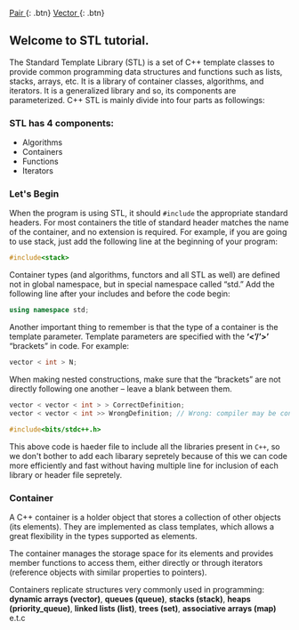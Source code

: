 

[ Pair ](./pair.html){: .btn}   [ Vector ](./vector.html){: .btn}

## Welcome to STL tutorial.


The Standard Template Library (STL) is a set of C++ template classes to provide common programming data structures and functions such as lists, stacks, arrays, etc. It is a library of container classes, algorithms, and iterators. It is a generalized library and so, its components are parameterized. C++ STL is mainly divide into four parts as followings:
### STL has 4 components:
- Algorithms
- Containers
- Functions
- Iterators

### Let's Begin

When the program is using STL, it should `#include` the appropriate standard headers. For most containers the title of standard header matches the name of the container, and no extension is required. For example, if you are going to use stack, just add the following line at the beginning of your program:

```c++ 
#include<stack>
```
Container types (and algorithms, functors and all STL as well) are defined not in global namespace, but in special namespace called “std.” Add the following line after your includes and before the code begin:

```c++ 
using namespace std;
```

Another important thing to remember is that the type of a container is the template parameter. Template parameters are specified with the **‘<’/’>’** “brackets” in code. For example:

```c++ 
vector < int > N;
```

When making nested constructions, make sure that the “brackets” are not directly following one another – leave a blank between them.
```c++ 
vector < vector < int > > CorrectDefinition;
vector < vector < int >> WrongDefinition; // Wrong: compiler may be confused by ‘operator > >’
```
```c++
#include<bits/stdc++.h>
```
This above code is haeder file to include all the libraries present in `C++`, so we don't bother to add each libarary sepretely because of this we can code more efficiently and fast without having multiple line for inclusion of each library or header file sepretely.

### Container

A C++ container is a holder object that stores a collection of other objects (its elements). They are implemented as class templates, which allows a great flexibility in the types supported as elements.

The container manages the storage space for its elements and provides member functions to access them, either directly or through iterators (reference objects with similar properties to pointers).

Containers replicate structures very commonly used in programming: **dynamic arrays (vector)**, **queues (queue)**, **stacks (stack)**, **heaps (priority_queue)**, **linked lists (list)**, **trees (set)**, **associative arrays (map)** e.t.c






